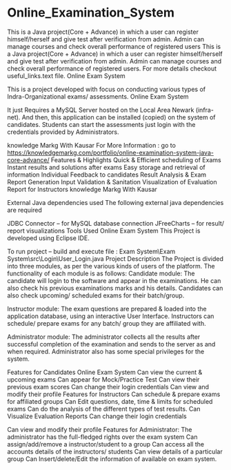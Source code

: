 # Online_Examination_System
This is a Java project(Core + Advance) in which a user can register himself/herself and give test after verification from admin. Admin can manage courses and check overall performance of registered users
This is a Java project(Core + Advance) in which a user can register himself/herself and give test after verification from admin. Admin can manage courses and check overall performance of registered users. For more details checkout useful_links.text file. Online Exam System

This is a project developed with focus on conducting various types of Indra-Organizational exams/ assessments. Online Exam System

It just Requires a MySQL Server hosted on the Local Area Newark (infra-net). And then, this application can be installed (copied) on the system of candidates. Students can start the assessments just login with the credentials provided by Administrators.

knowledge Markg With Kausar  For More Information : go to https://knowledgemarkg.com/portfolio/online-examination-system-java-core-advance/ 
Features & Highlights
Quick & Efficient scheduling of Exams
Instant results and solutions after exams
Easy storage and retrieval of information
Individual Feedback to candidates
Result Analysis & Exam Report Generation
Input Validation & Sanitation
Visualization of Evaluation Report for Instructors
knowledge Markg With Kausar

External Java dependencies used
The following external java dependencies are required

JDBC Connector – for MySQL database connection
JFreeCharts – for result/ report visualizations
Tools Used Online Exam System
This Project is developed using Eclipse IDE.

To run project – build and execute file : Exam System\Exam System\src\Login\User_Login.java
Project Description
The Project is divided into three modules, as per the various kinds of users of the platform. The functionality of each module is as follows:
Candidate module: The candidate will login to the software and appear in the examinations. He can also check his previous examinations marks and his details. Candidates can also check upcoming/ scheduled exams for their batch/group.

Instructor module: The exam questions are prepared & loaded into the application database, using an interactive User Interface. Instructors can schedule/ prepare exams for any batch/ group they are affiliated with.

Administrator module: The administrator collects all the results after successful completion of the examination and sends to the server as and when required. Administrator also has some special privileges for the system.

Features for Candidates Online Exam System
Can view the current & upcoming exams
Can appear for Mock/Practice Test
Can view their previous exam scores
Can change their login credentials
Can view and modify their profile
Features for Instructors
Can schedule & prepare exams for affiliated groups
Can Edit questions, date, time & limits for scheduled exams
Can do the analysis of the different types of test results.
Can Visualize Evaluation Reports
Can change their login credentials

Can view and modify their profile
Features for Administrator:
The administrator has the full-fledged rights over the exam system
Can assign/add/remove a instructor/student to a group
Can access all the accounts details of the instructors/ students
Can view details of a particular group
Can Insert/delete/Edit the information of available on exam system.
